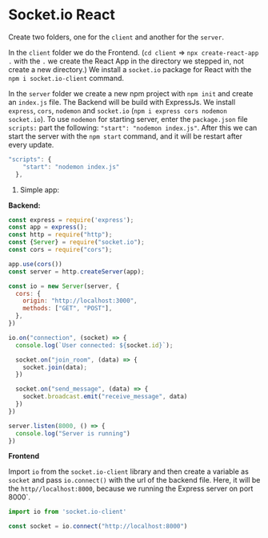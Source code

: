 <h1>Socket.io React</h1>

Create two folders, one for the `client` and another for the `server`.

In the `client` folder we do the Frontend. (`cd client` => `npx create-react-app .` with the `.` we create the React App in the directory we stepped in, not create a new directory.) We install a `socket.io` package for React with the `npm i socket.io-client` command.

In the `server` folder we create a new npm project with `npm init` and create an `index.js` file. The Backend will be build with ExpressJs. We install `express`, `cors`, `nodemon` and `socket.io` 
(`npm i express cors nodemon socket.io`). To use `nodemon` for starting server, enter the `package.json` file `scripts:` part the following: `"start": "nodemon index.js"`. After this we can start the server with the `npm start` command, and it will be restart after every update.
```js
"scripts": {
    "start": "nodemon index.js"
  },
```

1. Simple app:

**Backend:**
```js
const express = require('express');
const app = express();
const http = require("http");
const {Server} = require("socket.io");
const cors = require("cors");

app.use(cors())
const server = http.createServer(app);

const io = new Server(server, {
  cors: {
    origin: "http://localhost:3000",
    methods: ["GET", "POST"],
  },
})

io.on("connection", (socket) => {
  console.log(`User connected: ${socket.id}`);

  socket.on("join_room", (data) => {
    socket.join(data);
  })

  socket.on("send_message", (data) => {
    socket.broadcast.emit("receive_message", data)
  })
})

server.listen(8000, () => {
  console.log("Server is running")
})
```
**Frontend**

Import `io` from the `socket.io-client` library and then create a variable as `socket` and pass `io.connect()` with the url of the backend file. Here, it will be the `http//localhost:8000`, because we running the Express server on port 8000`.

```js
import io from 'socket.io-client'

const socket = io.connect("http://localhost:8000")
```